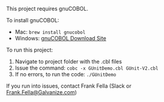 This project requires gnuCOBOL.

To install gnuCOBOL:

- Mac: `brew install gnucobol`
- Windows: [gnuCOBOL Download Site](https://gnucobol.sourceforge.io/)

To run this project:

1. Navigate to project folder with the .cbl files
2. Issue the command: `cobc -x GUnitDemo.cbl GUnit-V2.cbl `
3. If no errors, to run the code: `./GUnitDemo`

If you run into issues, contact Frank Fella (Slack or Frank.Fella@Galvanize.com)    
